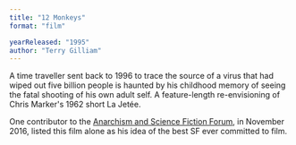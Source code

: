 ```yaml
---
title: "12 Monkeys"
format: "film"

yearReleased: "1995"
author: "Terry Gilliam"
---
```


A time traveller sent back to 1996 to trace  the source of a virus that had wiped out five billion people is  haunted by his childhood memory of seeing the fatal shooting of his  own adult self. A feature-length re-envisioning of Chris Marker's  1962 short La Jetée.

One contributor to the <a href="https://www.facebook.com/groups/anarchismandsciencefiction/"> Anarchism and Science Fiction Forum</a>, in November 2016, listed  this film alone as his idea of the best SF ever committed to film.
